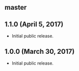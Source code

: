 ## master


## 1.1.0 (April 5, 2017)

* Initial public release.

## 1.0.0 (March 30, 2017)

* Initial public release.
